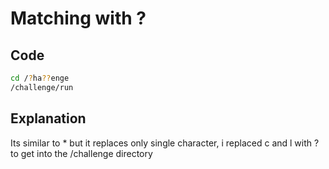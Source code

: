 # Matching with ?

## Code

```bash
cd /?ha??enge
/challenge/run
```
## Explanation

Its similar to * but it replaces only single character, 
i replaced c and l with ? to get into the /challenge directory

